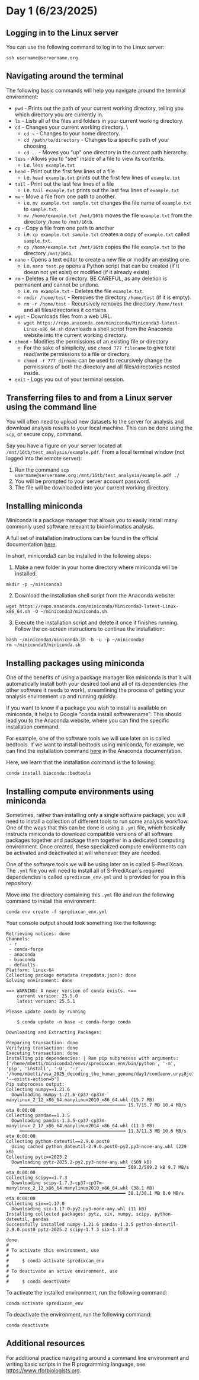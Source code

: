 # Day 1 (6/23/2025)
## Logging in to the Linux server
You can use the following command to log in to the Linux server:
```
ssh username@servername.org
```

## Navigating around the terminal
The following basic commands will help you navigate around the terminal environment:

* ```pwd``` - Prints out the path of your current working directory, telling you which directory you are currently in.
* ```ls``` - Lists all of the files and folders in your current working directory.
* ```cd``` - Changes your current working directory. \
    * ```cd ~``` - Changes to your home directory.
    * ```cd /path/to/directory``` - Changes to a specific path of your choosing.
    * ```cd ..``` - Moves you "up" one directory in the current path hierarchy.
* ```less``` - Allows you to "see" inside of a file to view its contents.
    * i.e. ```less example.txt```
* ```head``` - Print out the first few lines of a file
    * i.e. ```head example.txt``` prints out the first few lines of ```example.txt```
* ```tail``` - Print out the last few lines of a file
    * i.e. ```tail example.txt``` prints out the last few lines of ```example.txt```
* ```mv``` - Move a file from one path to another.
    * i.e. ```mv example.txt sample.txt``` changes the file name of ```example.txt``` to ```sample.txt```.
    * ```mv /home/example.txt /mnt/16tb``` moves the file ```example.txt``` from the directory ```/home``` to ```/mnt/16tb```.
* ```cp``` - Copy a file from one path to another
    * i.e. ```cp example.txt sample.txt``` creates a copy of ```example.txt``` called ```sample.txt```.
    * ```cp /home/example.txt /mnt/16tb``` copies the file ```example.txt``` to the directory ```/mnt/16tb```.
* ```nano``` - Opens a text editor to create a new file or modify an existing one.
    * i.e. ```nano test.py``` opens a Python script that can be created (if it doesn not yet exist) or modified (if it already exists).
* ```rm``` - Deletes a file or directory. BE CAREFUL, as any deletion is permanent and cannot be undone.
    * i.e. ```rm example.txt``` - Deletes the file ```example.txt```.
    * ```rmdir /home/test``` - Removes the directory ```/home/test``` (if it is empty).
    * ```rm -r /home/test``` - Recursively removes the directory ```/home/test``` and all files/directories it contains.
* ```wget``` - Downloads files from a web URL.
    * ```wget https://repo.anaconda.com/miniconda/Miniconda3-latest-Linux-x86_64.sh``` downloads a shell script from the Anaconda website into the current working directory.
* ```chmod``` - Modifies the permissions of an existing file or directory
    * For the sake of simplicity, use ```chmod 777 filename``` to give total read/write permissions to a file or directory. 
    * ```chmod -r 777 dirname``` can be used to recursively change the permissions of both the directory and all files/directories nested inside.
* ```exit``` - Logs you out of your terminal session.

## Transferring files to and from a Linux server using the command line
You will often need to upload new datasets to the server for analysis and download analysis results to your local machine. This can be done using the ```scp```, or secure copy, command.

Say you have a figure on your server located at ```/mnt/16tb/test_analysis/example.pdf```. From a local terminal window (not logged into the remote server):
1. Run the command ```scp username@servername.org:/mnt/16tb/test_analysis/example.pdf ./```
2. You will be prompted to your server account password.
3. The file will be downloaded into your current working directory.

## Installing miniconda 
Miniconda is a package manager that allows you to easily install many commonly used software relevant to bioinformatics analysis.

A full set of installation instructions can be found in the official documentation [here](https://www.anaconda.com/docs/getting-started/miniconda/install#linux).

In short, miniconda3 can be installed in the following steps:
1. Make a new folder in your home directory where miniconda will be installed.
```
mkdir -p ~/miniconda3
```
2. Download the installation shell script from the Anaconda website:
```
wget https://repo.anaconda.com/miniconda/Miniconda3-latest-Linux-x86_64.sh -O ~/miniconda3/miniconda.sh
```
3. Execute the installation script and delete it once it finishes running. Follow the on-screen instructions to continue the installation:
```
bash ~/miniconda3/miniconda.sh -b -u -p ~/miniconda3
rm ~/miniconda3/miniconda.sh
```

## Installing packages using miniconda 
One of the benefits of using a package manager like miniconda is that it will automatically install both your desired tool and all of its dependencies (the other software it needs to work), streamlining the process of getting your analysis environment up and running quickly.

If you want to know if a package you wish to install is available on miniconda, it helps to Google "conda install softwarename". This should lead you to the Anaconda website, where you can find the specific installation command.

For example, one of the software tools we will use later on is called bedtools. If we want to install bedtools using miniconda, for example, we can find the installation command [here](https://anaconda.org/bioconda/bedtools) in the Anaconda documentation.

Here, we learn that the installation command is the following:
```
conda install bioconda::bedtools
```

## Installing compute environments using miniconda
Sometimes, rather than installing only a single software package, you will need to install a collection of different tools to run some analysis workflow. One of the ways that this can be done is using a ```.yml``` file, which basically instructs miniconda to download compatible versions of all software packages together and package them together in a dedicated computing environment. Once created, these specialized compute environments can be activated and deactivated at will whenever they are needed.

One of the software tools we will be using later on is called S-PrediXcan. The ```.yml``` file you will need to install all of S-PrediXcan's required dependencies is called ```spredixcan_env.yml``` and is provided for you in this repository.

Move into the directory containing this ```.yml``` file and run the following command to install this environment:
```
conda env create -f spredixcan_env.yml
```

Your console output should look something like the following:
```
Retrieving notices: done
Channels:
 - r
 - conda-forge
 - anaconda
 - bioconda
 - defaults
Platform: linux-64
Collecting package metadata (repodata.json): done
Solving environment: done

==> WARNING: A newer version of conda exists. <==
    current version: 25.5.0
    latest version: 25.5.1

Please update conda by running

    $ conda update -n base -c conda-forge conda

Downloading and Extracting Packages:
                                                                        
Preparing transaction: done                                                                                                       
Verifying transaction: done                                                                                                         
Executing transaction: done                                                                                                         
Installing pip dependencies: | Ran pip subprocess with arguments:                                                                   
['/home/mbetti/miniconda3/envs/spredixcan_env/bin/python', '-m', 'pip', 'install', '-U', '-r', '/home/mbetti/vsa_2025_decoding_the_human_genome/day1/condaenv.urys8jo1.requirements.txt', '--exists-action=b']                                          
Pip subprocess output:                                                    
Collecting numpy==1.21.6                                                                                                            
  Downloading numpy-1.21.6-cp37-cp37m-manylinux_2_12_x86_64.manylinux2010_x86_64.whl (15.7 MB)                                                                                                      
     ━━━━━━━━━━━━━━━━━━━━━━━━━━━━━━━━━━━━━━━━ 15.7/15.7 MB 10.4 MB/s eta 0:00:00                                                                        
Collecting pandas==1.3.5                                                                                                            
  Downloading pandas-1.3.5-cp37-cp37m-manylinux_2_17_x86_64.manylinux2014_x86_64.whl (11.3 MB)                                                                                                      
     ━━━━━━━━━━━━━━━━━━━━━━━━━━━━━━━━━━━━━━━━ 11.3/11.3 MB 10.6 MB/s eta 0:00:00                                                                        
Collecting python-dateutil==2.9.0.post0                                                                                             
  Using cached python_dateutil-2.9.0.post0-py2.py3-none-any.whl (229 kB)                                                                    
Collecting pytz==2025.2                                                                                                             
  Downloading pytz-2025.2-py2.py3-none-any.whl (509 kB)                                                                                     
     ━━━━━━━━━━━━━━━━━━━━━━━━━━━━━━━━━━━━━━━━ 509.2/509.2 kB 9.7 MB/s eta 0:00:00
Collecting scipy==1.7.3
  Downloading scipy-1.7.3-cp37-cp37m-manylinux_2_12_x86_64.manylinux2010_x86_64.whl (38.1 MB)
     ━━━━━━━━━━━━━━━━━━━━━━━━━━━━━━━━━━━━━━━━ 38.1/38.1 MB 8.0 MB/s eta 0:00:00
Collecting six==1.17.0
  Downloading six-1.17.0-py2.py3-none-any.whl (11 kB)
Installing collected packages: pytz, six, numpy, scipy, python-dateutil, pandas
Successfully installed numpy-1.21.6 pandas-1.3.5 python-dateutil-2.9.0.post0 pytz-2025.2 scipy-1.7.3 six-1.17.0

done
#
# To activate this environment, use
#
#     $ conda activate spredixcan_env
#
# To deactivate an active environment, use
#
#     $ conda deactivate
```

To activate the installed environment, run the following command:
```
conda activate spredixcan_env
```

To deactivate the environment, run the following command:
```
conda deactivate
```

## Additional resources
For additional practice navigating around a command line environment and writing basic scripts in the R programming language, see https://www.rforbiologists.org.